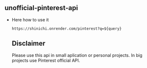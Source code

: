 ## unofficial-pinterest-api
- Here how to use it

  ```https://shinichi.onrender.com/pinterest?q=${query}```

  ## Disclaimer
  Please use this api in small aplication or personal projects. In big projects use Pinterest official API.
